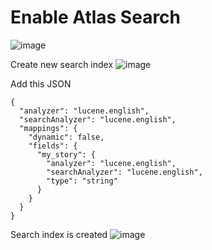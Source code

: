 # Enable Atlas Search

![image](https://github.com/user-attachments/assets/2e2066ad-a2a6-4e35-a091-00fe602b2e45)

Create new search index
![image](https://github.com/user-attachments/assets/b9350bbd-4a9c-454b-87d4-ccd5afc40143)

Add this JSON

```
{
  "analyzer": "lucene.english",
  "searchAnalyzer": "lucene.english",
  "mappings": {
    "dynamic": false,
    "fields": {
      "my_story": {
        "analyzer": "lucene.english",
        "searchAnalyzer": "lucene.english",
        "type": "string"
      }
    }
  }
}
```

Search index is created
![image](https://github.com/user-attachments/assets/d82b249f-6373-4466-91be-c70e0d26dcc8)
